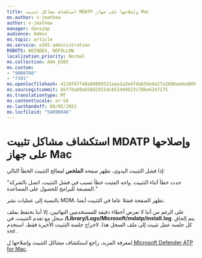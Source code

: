 ```yaml
---
title: استكشاف مشاكل تثبيت MDATP وإصلاحها على جهاز Mac
ms.author: v-jmathew
author: v-jmathew
manager: dansimp
audience: Admin
ms.topic: article
ms.service: o365-administration
ROBOTS: NOINDEX, NOFOLLOW
localization_priority: Normal
ms.collection: Adm_O365
ms.custom:
- "9000760"
- "7391"
ms.openlocfilehash: 4139f47f40a89069521aaa1a3e4fdab56e9e27a2096ae0ad099be827f60d51fc
ms.sourcegitcommit: b5f7da89a650d2915dc652449623c78be6247175
ms.translationtype: MT
ms.contentlocale: ar-SA
ms.lasthandoff: 08/05/2021
ms.locfileid: "54090946"
---
```

# <a name="troubleshoot-mdatp-installation-problems-on-a-mac"></a>استكشاف مشاكل تثبيت MDATP وإصلاحها على جهاز Mac

إذا فشل التثبيت اليدوي، تظهر صفحة **الملخص** لمعالج التثبيت الخطأ التالي:

"حدث خطأ أثناء التثبيت. واجه المثبت خطأ تسبب في فشل التثبيت. اتصل بالشركة المصنعة للبرامج للحصول على المساعدة."

بالنسبة إلى عمليات نشر MDM، تظهر الصفحة فشلا عاما في التثبيت أيضا.

على الرغم من أننا لا نعرض أخطاء دقيقة للمستخدمين النهائيين، إلا أننا نحتفظ بملف سجل مع تقدم التثبيت، في **/Library/Logs/Microsoft/mdatp/install.log**. يتم إلحاق كل جلسة عمل تثبيت إلى ملف السجل هذا. لاخراج جلسة التثبيت الأخيرة فقط، استخدم `sed` .

لمعرفة المزيد، راجع استكشاف مشاكل التثبيت وإصلاحها [ل Microsoft Defender ATP for Mac](https://go.microsoft.com/fwlink/?linkid=2144615).
